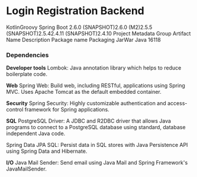 # Login Registration Backend

KotlinGroovy
Spring Boot
2.6.0 (SNAPSHOT)2.6.0 (M2)2.5.5 (SNAPSHOT)2.5.42.4.11 (SNAPSHOT)2.4.10
Project Metadata
Group
Artifact
Name
Description
Package name
Packaging
JarWar
Java
16118

### Dependencies

**Developer tools**
Lombok: Java annotation library which helps to reduce boilerplate code.

**Web**
Spring Web: Build web, including RESTful, applications using Spring MVC. Uses Apache Tomcat as the default embedded container.

**Security**
Spring Security: Highly customizable authentication and access-control framework for Spring applications.

**SQL**
PostgreSQL Driver: A JDBC and R2DBC driver that allows Java programs to connect to a PostgreSQL database using standard, database independent Java code.

Spring Data JPA SQL: Persist data in SQL stores with Java Persistence API using Spring Data and Hibernate.

**I/O**
Java Mail Sender: Send email using Java Mail and Spring Framework's JavaMailSender.
